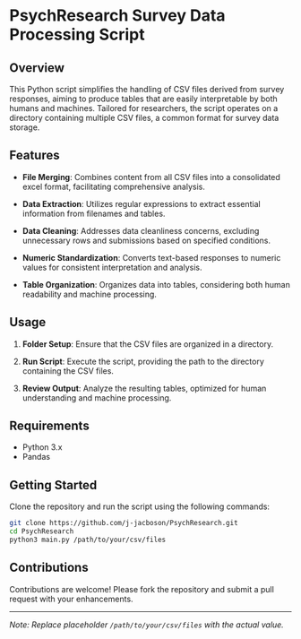 # PsychResearch Survey Data Processing Script

## Overview

This Python script simplifies the handling of CSV files derived from survey responses, aiming to produce tables that are easily interpretable by both humans and machines. Tailored for researchers, the script operates on a directory containing multiple CSV files, a common format for survey data storage.

## Features

- **File Merging**: Combines content from all CSV files into a consolidated excel format, facilitating comprehensive analysis.

- **Data Extraction**: Utilizes regular expressions to extract essential information from filenames and tables.

- **Data Cleaning**: Addresses data cleanliness concerns, excluding unnecessary rows and submissions based on specified conditions.

- **Numeric Standardization**: Converts text-based responses to numeric values for consistent interpretation and analysis.

- **Table Organization**: Organizes data into tables, considering both human readability and machine processing.

## Usage

1. **Folder Setup**: Ensure that the CSV files are organized in a directory.

2. **Run Script**: Execute the script, providing the path to the directory containing the CSV files.

3. **Review Output**: Analyze the resulting tables, optimized for human understanding and machine processing.

## Requirements

- Python 3.x
- Pandas

## Getting Started

Clone the repository and run the script using the following commands:

```bash
git clone https://github.com/j-jacboson/PsychResearch.git
cd PsychResearch
python3 main.py /path/to/your/csv/files
```

## Contributions

Contributions are welcome! Please fork the repository and submit a pull request with your enhancements.

---

*Note: Replace placeholder `/path/to/your/csv/files` with the actual value.*